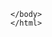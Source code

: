 <html>
    <body>
        
   <script type='text/javascript'>
	function initEmbeddedMessaging() {
		try {
			embeddedservice_bootstrap.settings.language = 'en_US'; // For example, enter 'en' or 'en-US'

			embeddedservice_bootstrap.init(
				'00DWt000004KWz7',
				'miaw',
				'https://storm-bd220aae535c13.my.site.com/ESWmiaw1735555200549',
				{
					scrt2URL: 'https://storm-bd220aae535c13.my.salesforce-scrt.com'
				}
			);
		} catch (err) {
			console.error('Error loading Embedded Messaging: ', err);
		}
	};
</script>
<script type='text/javascript' src='https://storm-bd220aae535c13.my.site.com/ESWmiaw1735555200549/assets/js/bootstrap.min.js' onload='initEmbeddedMessaging()'></script>


    </body>
    </html>

  
